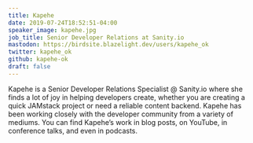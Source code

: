 ```yaml
---
title: Kapehe
date: 2019-07-24T18:52:51-04:00
speaker_image: kapehe.jpg
job_title: Senior Developer Relations at Sanity.io
mastodon: https://birdsite.blazelight.dev/users/kapehe_ok
twitter: kapehe_ok
github: kapehe-ok
draft: false
---
```


Kapehe is a Senior Developer Relations Specialist @ Sanity.io where she finds a lot of joy in helping developers create, whether you are creating a quick JAMstack project or need a reliable content backend. Kapehe has been working closely with the developer community from a variety of mediums. You can find Kapehe’s work in blog posts, on YouTube, in conference talks, and even in podcasts.

